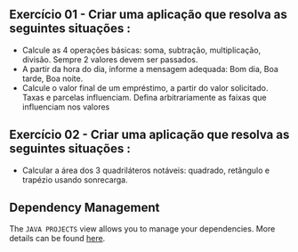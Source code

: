 ## Exercício 01  - Criar uma aplicação que resolva as seguintes situações :
- Calcule as 4 operações básicas: soma, subtração, multiplicação, divisão. Sempre 2 valores devem ser passados.
- A partir da hora do dia, informe a mensagem adequada: Bom dia, Boa tarde, Boa noite.
- Calcule o valor final de um empréstimo, a partir do valor solicitado. Taxas e parcelas influenciam. Defina arbitrariamente as faixas que influenciam nos valores


## Exercício 02  - Criar uma aplicação que resolva as seguintes situações :
- Calcular a área dos 3 quadriláteros notáveis: quadrado, retângulo e trapézio usando sonrecarga.


## Dependency Management

The `JAVA PROJECTS` view allows you to manage your dependencies. More details can be found [here](https://github.com/microsoft/vscode-java-dependency#manage-dependencies).
